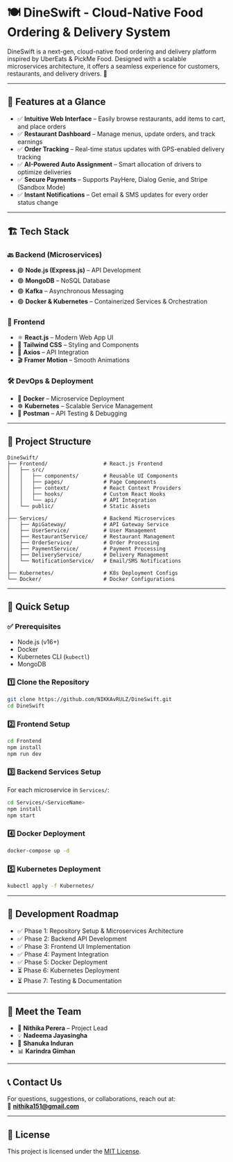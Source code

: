 # 🍽️ DineSwift - Cloud-Native Food Ordering & Delivery System

DineSwift is a next-gen, cloud-native food ordering and delivery platform inspired by UberEats & PickMe Food. Designed with a scalable microservices architecture, it offers a seamless experience for customers, restaurants, and delivery drivers. 🚀

---

## 🚀 Features at a Glance

- ✅ **Intuitive Web Interface** – Easily browse restaurants, add items to cart, and place orders  
- ✅ **Restaurant Dashboard** – Manage menus, update orders, and track earnings  
- ✅ **Order Tracking** – Real-time status updates with GPS-enabled delivery tracking  
- ✅ **AI-Powered Auto Assignment** – Smart allocation of drivers to optimize deliveries  
- ✅ **Secure Payments** – Supports PayHere, Dialog Genie, and Stripe (Sandbox Mode)  
- ✅ **Instant Notifications** – Get email & SMS updates for every order status change  

---

## 🏗️ Tech Stack

### 🔙 Backend (Microservices)
- 🟢 **Node.js (Express.js)** – API Development  
- 🟢 **MongoDB** – NoSQL Database  
- 🟢 **Kafka** – Asynchronous Messaging  
- 🟢 **Docker & Kubernetes** – Containerized Services & Orchestration  

### 🎨 Frontend
- ⚛️ **React.js** – Modern Web App UI  
- 💅 **Tailwind CSS** – Styling and Components  
- 🔄 **Axios** – API Integration  
- 🎬 **Framer Motion** – Smooth Animations  

### 🛠️ DevOps & Deployment
- 🐳 **Docker** – Microservice Deployment  
- ☸️ **Kubernetes** – Scalable Service Management  
- 🧪 **Postman** – API Testing & Debugging  

---

## 📂 Project Structure

```
DineSwift/
├── Frontend/                  # React.js Frontend
│   ├── src/
│   │   ├── components/        # Reusable UI Components
│   │   ├── pages/             # Page Components
│   │   ├── context/           # React Context Providers
│   │   ├── hooks/             # Custom React Hooks
│   │   └── api/               # API Integration
│   └── public/                # Static Assets
│
├── Services/                  # Backend Microservices
│   ├── ApiGateway/            # API Gateway Service
│   ├── UserService/           # User Management
│   ├── RestaurantService/     # Restaurant Management
│   ├── OrderService/          # Order Processing
│   ├── PaymentService/        # Payment Processing
│   ├── DeliveryService/       # Delivery Management
│   └── NotificationService/   # Email/SMS Notifications
│
├── Kubernetes/                # K8s Deployment Configs
└── Docker/                    # Docker Configurations
```

---

## 🔧 Quick Setup

### ✅ Prerequisites
- Node.js (v16+)
- Docker
- Kubernetes CLI (`kubectl`)
- MongoDB

### 1️⃣ Clone the Repository
```bash
git clone https://github.com/NIKKAvRULZ/DineSwift.git
cd DineSwift
```

### 2️⃣ Frontend Setup
```bash
cd Frontend
npm install
npm run dev
```

### 3️⃣ Backend Services Setup
For each microservice in `Services/`:
```bash
cd Services/<ServiceName>
npm install
npm start
```

### 4️⃣ Docker Deployment
```bash
docker-compose up -d
```

### 5️⃣ Kubernetes Deployment
```bash
kubectl apply -f Kubernetes/
```

---

## 📌 Development Roadmap

- ✅ Phase 1: Repository Setup & Microservices Architecture  
- ✅ Phase 2: Backend API Development  
- ✅ Phase 3: Frontend UI Implementation  
- ✅ Phase 4: Payment Integration  
- ✅ Phase 5: Docker Deployment
- ⏳ Phase 6: Kubernetes Deployment 
- ⏳ Phase 7: Testing & Documentation  

---

## 👥 Meet the Team

- 🚀 **Nithika Perera** – Project Lead  
- 💡 **Nadeema Jayasingha**  
- 🔧 **Shanuka Induran**  
- 📊 **Karindra Gimhan**  

---

## 📞 Contact Us

For questions, suggestions, or collaborations, reach out at:  
📧 **nithika151@gmail.com**

---

## 📄 License

This project is licensed under the [MIT License](LICENSE).

